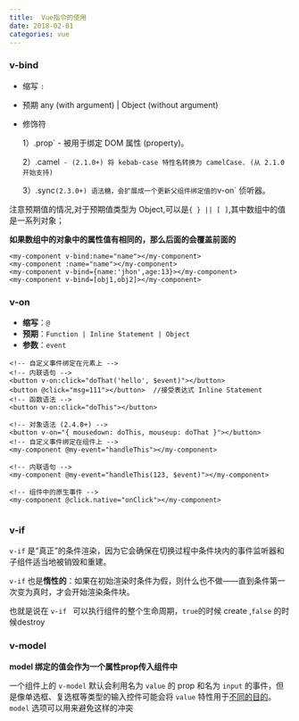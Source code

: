 ```yaml
---
title:  Vue指令的使用
date: 2018-02-01
categories: vue
---
```


### v-bind

* 缩写  `:`

* 预期   any (with argument) | Object (without argument)

* 修饰符 

  1）.prop` - 被用于绑定 DOM 属性 (property)。

  2）.camel` - (2.1.0+) 将 kebab-case 特性名转换为 camelCase. (从 2.1.0 开始支持)`

  3）.sync` (2.3.0+) 语法糖，会扩展成一个更新父组件绑定值的 `v-on` 侦听器。

注意预期值的情况,对于预期值类型为 Object,可以是`{ } || [ ]`,其中数组中的值是一系列对象；

**如果数组中的对象中的属性值有相同的，那么后面的会覆盖前面的**

```vue
<my-component v-bind:name="name"></my-component>
<my-component :name="name"></my-component>
<my-component v-bind={name:'jhon',age:13}></my-component>
<my-component v-bind=[obj1,obj2]></my-component>
```

### v-on

- **缩写**：`@`
- **预期**：`Function | Inline Statement | Object`
- **参数**：`event`

```vue
<!-- 自定义事件绑定在元素上 -->
<!-- 内联语句 -->
<button v-on:click="doThat('hello', $event)"></button>
<button @click="msg=111"></button>  //接受表达式 Inline Statement
<!-- 函数语法 -->
<button v-on:click="doThis"></button>

<!-- 对象语法 (2.4.0+) -->
<button v-on="{ mousedown: doThis, mouseup: doThat }"></button>
<!-- 自定义事件绑定在组件上 -->
<my-component @my-event="handleThis"></my-component>

<!-- 内联语句 -->
<my-component @my-event="handleThis(123, $event)"></my-component>

<!-- 组件中的原生事件 -->
<my-component @click.native="onClick"></my-component>


```

### v-if

`v-if` 是“真正”的条件渲染，因为它会确保在切换过程中条件块内的事件监听器和子组件适当地被销毁和重建。

`v-if` 也是**惰性的**：如果在初始渲染时条件为假，则什么也不做——直到条件第一次变为真时，才会开始渲染条件块。

也就是说在 `v-if ` 可以执行组件的整个生命周期，`true`的时候 create ,`false` 的时候destroy

### v-model

**model 绑定的值会作为一个属性prop传入组件中**

一个组件上的 `v-model` 默认会利用名为 `value` 的 prop 和名为 `input` 的事件，但是像单选框、复选框等类型的输入控件可能会将 `value` 特性用于[不同的目的](https://developer.mozilla.org/en-US/docs/Web/HTML/Element/input/checkbox#Value)。`model` 选项可以用来避免这样的冲突